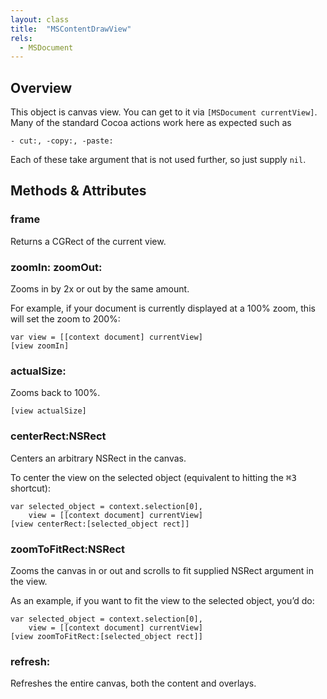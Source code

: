 ```yaml
---
layout: class
title:  "MSContentDrawView"
rels:
  - MSDocument
---
```


## Overview

This object is canvas view. You can get to it via `[MSDocument currentView]`.
Many of the standard Cocoa actions work here as expected such as

	- cut:, -copy:, -paste:

Each of these take argument that is not used further, so just supply `nil`.

## Methods & Attributes

### frame

Returns a CGRect of the current view.

### zoomIn: zoomOut:

Zooms in by 2x or out by the same amount.

For example, if your document is currently displayed at a 100% zoom, this will set the zoom to 200%:

    var view = [[context document] currentView]
    [view zoomIn]

### actualSize:

Zooms back to 100%.

    [view actualSize]

### centerRect:NSRect

Centers an arbitrary NSRect in the canvas.

To center the view on the selected object (equivalent to hitting the <kbd>⌘3</kbd> shortcut):

    var selected_object = context.selection[0],
        view = [[context document] currentView]
    [view centerRect:[selected_object rect]]


### zoomToFitRect:NSRect

Zooms the canvas in or out and scrolls to fit supplied NSRect argument in the view.

As an example, if you want to fit the view to the selected object, you’d do:

    var selected_object = context.selection[0],
        view = [[context document] currentView]
    [view zoomToFitRect:[selected_object rect]]

### refresh:

Refreshes the entire canvas, both the content and overlays.
